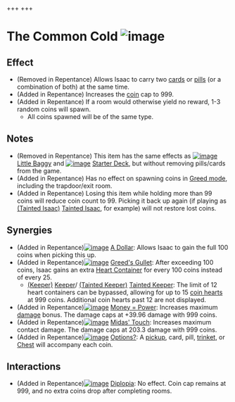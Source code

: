 +++
+++

 # The Common Cold ![image](/image/The_Common_Cold.png) 


Effect
--------


* (Removed in Repentance) Allows Isaac to carry two [cards](/wiki/Cards_and_Runes "Cards and Runes") or [pills](/wiki/Pills "Pills") (or a combination of both) at the same time.
* (Added in Repentance) Increases the [coin](/wiki/Coin "Coin") cap to 999.
* (Added in Repentance) If a room would otherwise yield no reward, 1-3 random coins will spawn.
	+ All coins spawned will be of the same type.


Notes
-------


* (Removed in Repentance) This item has the same effects as [![image](/image/Little_Baggy.png)](/wiki/Little_Baggy "Little Baggy") [Little Baggy](/wiki/Little_Baggy "Little Baggy") and [![image](/image/Starter_Deck.png)](/wiki/Starter_Deck "Starter Deck") [Starter Deck](/wiki/Starter_Deck "Starter Deck"), but without removing pills/cards from the game.
* (Added in Repentance) Has no effect on spawning coins in [Greed mode](/wiki/Greed_mode "Greed mode"), including the trapdoor/exit room.
* (Added in Repentance) Losing this item while holding more than 99 coins will reduce coin count to 99. Picking it back up again (if playing as [(Tainted Isaac)](/wiki/Tainted_Isaac "Tainted Isaac") [Tainted Isaac](/wiki/Tainted_Isaac "Tainted Isaac"), for example) will not restore lost coins.


Synergies
-----------


* (Added in Repentance)[![image](/image/A_Dollar.png)](/wiki/A_Dollar "A Dollar") [A Dollar](/wiki/A_Dollar "A Dollar"): Allows Isaac to gain the full 100 coins when picking this up.
* (Added in Repentance)[![image](/image/Greed%27s_Gullet.png)](/wiki/Greed%27s_Gullet "Greed's Gullet") [Greed's Gullet](/wiki/Greed%27s_Gullet "Greed's Gullet"): After exceeding 100 coins, Isaac gains an extra [Heart Container](/wiki/Health#Red_Heart_Containers "Health") for every 100 coins instead of every 25.
	+ [(Keeper)](/wiki/Keeper "Keeper") [Keeper](/wiki/Keeper "Keeper")/ [(Tainted Keeper)](/wiki/Tainted_Keeper "Tainted Keeper") [Tainted Keeper](/wiki/Tainted_Keeper "Tainted Keeper"): The limit of 12 heart containers can be bypassed, allowing for up to 15 [coin hearts](/wiki/Health#Coin_Hearts "Health") at 999 coins. Additional coin hearts past 12 are not displayed.
* (Added in Repentance)[![image](/image/Money_%3D_Power.png)](/wiki/Money_%3D_Power "Money = Power") [Money = Power](/wiki/Money_%3D_Power "Money = Power"): Increases maximum [damage](/wiki/Damage "Damage") bonus. The damage caps at +39.96 damage with 999 coins.
* (Added in Repentance)[![image](/image/Midas%27_Touch.png)](/wiki/Midas%27_Touch "Midas' Touch") [Midas' Touch](/wiki/Midas%27_Touch "Midas' Touch"): Increases maximum contact damage. The damage caps at 203.3 damage with 999 coins.
* (Added in Repentance)[![image](/image/Options%3F.png)](/wiki/Options%3F "Options?") [Options?](/wiki/Options%3F "Options?"): A [pickup](/wiki/Pickup "Pickup"), card, pill, [trinket](/wiki/Trinket "Trinket"), or [Chest](/wiki/Chests "Chests") will accompany each coin.


Interactions
--------------


* (Added in Repentance)[![image](/image/Diplopia.png)](/wiki/Diplopia "Diplopia") [Diplopia](/wiki/Diplopia "Diplopia"): No effect. Coin cap remains at 999, and no extra coins drop after completing rooms.


